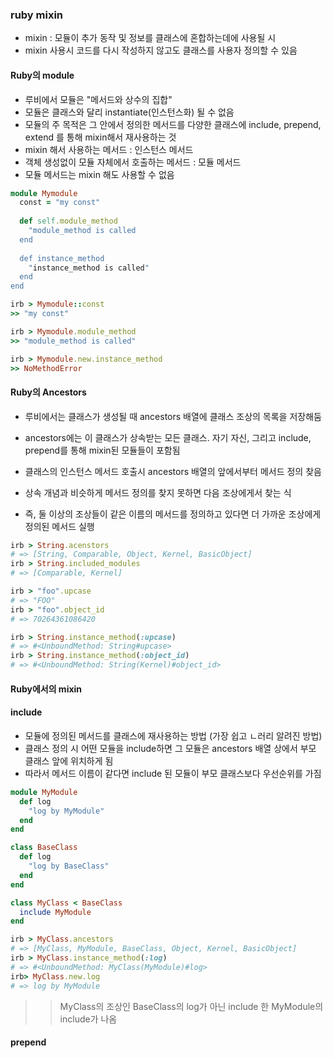 ### ruby mixin
- mixin : 모듈이 추가 동작 및 정보를 클래스에 혼합하는데에 사용될 시 
- mixin 사용시 코드를 다시 작성하지 않고도 클래스를 사용자 정의할 수 있음 

#### Ruby의 module
- 루비에서 모듈은 "메서드와 상수의 집합"
- 모듈은 클래스와 달리 instantiate(인스턴스화) 될 수 없음
- 모듈의 주 목적은 그 안에서 정의한 메서드를 다양한 클래스에 include, prepend, extend 를 통해 mixin해서 재사용하는 것
- mixin 해서 사용하는 메서드 : 인스턴스 메서드 
- 객체 생성없이 모듈 자체에서 호출하는 메서드 : 모듈 메서드 
- 모듈 메서드는 mixin 해도 사용할 수 없음 

```ruby
module Mymodule
  const = "my const"
  
  def self.module_method
    "module_method is called
  end
  
  def instance_method
    "instance_method is called"
  end
end
```

```ruby
irb > Mymodule::const
>> "my const"

irb > Mymodule.module_method
>> "module_method is called"

irb > Mymodule.new.instance_method
>> NoMethodError
```

#### Ruby의 Ancestors
- 루비에서는 클래스가 생성될 때 ancestors 배열에 클래스 조상의 목록을 저장해둠
- ancestors에는 이 클래스가 상속받는 모든 클래스. 자기 자신, 그리고 include, prepend를 통해 mixin된 모듈들이 포함됨 

- 클래스의 인스턴스 메서드 호출시 ancestors 배열의 앞에서부터 메서드 정의 찾음
- 상속 개념과 비슷하게 메서드 정의를 찾지 못하면 다음 조상에게서 찾는 식
- 즉, 둘 이상의 조상들이 같은 이름의 메서드를 정의하고 있다면 더 가까운 조상에게 정의된 메서드 실행 

```ruby
irb > String.acenstors 
# => [String, Comparable, Object, Kernel, BasicObject]
irb > String.included_modules 
# => [Comparable, Kernel]

irb > "foo".upcase 
# => "FOO"
irb > "foo".object_id 
# => 70264361086420

irb > String.instance_method(:upcase) 
# => #<UnboundMethod: String#upcase>
irb > String.instance_method(:object_id) 
# => #<UnboundMethod: String(Kernel)#object_id>
```


#### Ruby에서의 mixin

#### include
- 모듈에 정의된 메서드를 클래스에 재사용하는 방법 (가장 쉽고 ㄴ러리 알려진 방법)
- 클래스 정의 시 어떤 모듈을 include하면 그 모듈은 ancestors 배열 상에서 부모 클래스 앞에 위치하게 됨 
- 따라서 메서드 이름이 같다면 include 된 모듈이 부모 클래스보다 우선순위를 가짐 

```ruby
module MyModule
  def log
    "log by MyModule"
  end
end

class BaseClass
  def log
    "log by BaseClass"
  end
end

class MyClass < BaseClass
  include MyModule
end
```

```ruby
irb > MyClass.ancestors
# => [MyClass, MyModule, BaseClass, Object, Kernel, BasicObject]
irb > MyClass.instance_method(:log)
# => #<UnboundMethod: MyClass(MyModule)#log>
irb> MyClass.new.log
# => log by MyModule
```
>> MyClass의 조상인 BaseClass의 log가 아닌 include 한 MyModule의 include가 나옴 


#### prepend
